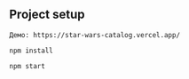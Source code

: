 ## Project setup
```
Демо: https://star-wars-catalog.vercel.app/
```
```
npm install
```
```
npm start
```
